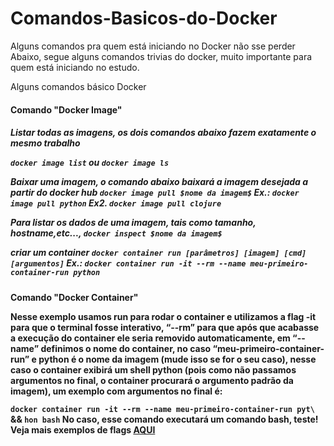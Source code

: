 # Comandos-Basicos-do-Docker
Alguns comandos pra quem está iniciando no Docker não sse perder
Abaixo, segue alguns comandos trivias do docker, muito importante para quem está iniciando no estudo.


Alguns comandos básico Docker

<h4>Comando "Docker Image"
<h5>Listar todas as imagens, os dois comandos abaixo fazem exatamente o mesmo trabalho

```docker image list```
ou
```docker image ls```

Baixar uma imagem, o comando abaixo baixará a imagem desejada a partir do docker hub
```docker image pull $nome da imagem$```
Ex.: ```docker image pull python```
Ex2. ```docker image pull clojure```

Para listar os dados de uma imagem, tais como tamanho, hostname,etc...,
```docker inspect $nome da imagem$```

criar um container
```docker container run [parâmetros] [imagem] [cmd] [argumentos]```
Ex.: ```docker container run -it --rm --name meu-primeiro-container-run python```
<h4>Comando "Docker Container"

Nesse exemplo usamos run para rodar o container e utilizamos a flag -it para que o terminal fosse interativo, “--rm” para que após que acabasse a execução do container ele seria removido automaticamente, em “--name” definimos o nome do container, no caso “meu-primeiro-container-run” e python é o nome da imagem (mude isso se for o seu caso), nesse caso o container exibirá um shell python (pois como não passamos argumentos no final, o container procurará o argumento padrão da imagem), um exemplo com argumentos no final é:

```docker container run -it --rm --name meu-primeiro-container-run pyt\```
   && ```hon bash```
No caso, esse comando executará um comando bash, teste!
Veja mais exemplos de flags [AQUI](https://docs.docker.com/engine/reference/commandline/container_run/)


